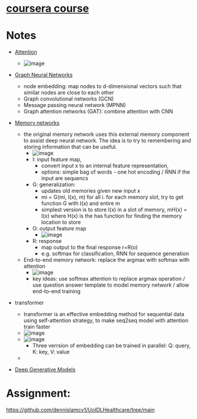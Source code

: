 # [coursera course](https://www.coursera.org/learn/advanced-deep-learning-methods-healthcare/supplement/nv3kH/about-this-course)

# Notes
* [Attention](https://d3c33hcgiwev3.cloudfront.net/Z3RtP0aCS0K0bT9GgstCNg_2add63ccd02d4fdcaf7c65b1c7526f9b_lec9-Attention.pdf?Expires=1724457600&Signature=FQj50kMWx6r93lh5vB9fNtFNDbcBQs-6PhZUdjn2q~OdBJRDHHMm2V1REURv1GiSK8swMSAceT-C5drDEYxWk6DtDFkOcnKVghj10zkjlvAgXut73aBwecH3h1TJUiqT3bGTd6asJ~WefaQQ1Bcs8UPFC2ou0zoALIyS2r4QKpo_&Key-Pair-Id=APKAJLTNE6QMUY6HBC5A)
    * ![image](https://github.com/user-attachments/assets/d4cdb50e-d8d5-4a17-a7e1-e21ef7bfa508)
* [Graph Neural Networks](https://d3c33hcgiwev3.cloudfront.net/ACENZeIfTVahDWXiH31W_g_3ab6e811d62c4790841800b82cc8c3ce_lec10_GNN.pdf?Expires=1724457600&Signature=kMR1FWHESLKpAfKh141pYR1HGDXHw3w4nG4FYEVeIMQ9~biwBgY9Mob0qcvfJ1IHy8utRB3jHHObTHjkrr1vlaWZuy-dcSYnfxQ1R00mZhWJ6vKg4kLVCMJsBhYvF6Dn7G9WB4LLVP8UTlw4zIUOARwyzYoAQaEsq148ne8vrp0_&Key-Pair-Id=APKAJLTNE6QMUY6HBC5A)
    * node embedding: map nodes to d-dimensional vectors such that similar nodes are close to each other
    * Graph convolutional networks (GCN)
    * Message passing neural network (MPNN)
    * Graph attention networks (GAT): combine attention with CNN
* [Memory networks](https://d3c33hcgiwev3.cloudfront.net/g9POF4pUR4uTzheKVEeLMw_8b70f6ca6d4944abad7858e59ccc6be5_lec11-memory-network.pdf?Expires=1724457600&Signature=I0L50yZCXeWJRumYCbddiTS4FXiS9ExOA56ewwuioRZ2-fwlfIqFvcKefH9xGYmWCOIDW3Vic5DSEPCK4anGxgcnzFXrbgHH~rQimxbJ8wLxBuezT6UjBdZzrKAGFsa2p8cCKvP5YRLRETO5b4RRyLxlNp19Qqc5-KfINp7KVs4_&Key-Pair-Id=APKAJLTNE6QMUY6HBC5A)
   *  the original memory network uses this external memory component to assist deep neural network. The idea is to try to remembering and storing information that can be useful.
      *  ![image](https://github.com/user-attachments/assets/0c919a44-679f-4700-93e7-b192e70e1ded)
      *  I: input feature map,
         *  convert input x to an internal feature representation,
         *  options: simple bag of words - one hot encoding / RNN if the input are sequencs
      *  G: generalization:
         * updates old memories given new input x
         * mi = G(mi, I(x), m) for all i. for each memory slot, try to get function G with I(x) and entire m
         * simplest version is to store I(x) in a slot of memory, mH(x) = I(x) where H(x) is the has function for finding the memory location to store 
      *  O: output feature map
         * ![image](https://github.com/user-attachments/assets/08a0e549-64be-4db6-ba07-189561f11f7c)
      *  R: response
         * map output to the final  response r=R(o)
         * e.g. softmax for classification, RNN for sequence generation
   * End-to-end memory network: replace the argmax with softmax with attention
      * ![image](https://github.com/user-attachments/assets/0876df10-d13d-45e9-83e7-4366c9d73482)
      * key ideas: use softmax attention to replace argmax operation / use question answer template to model memory network / allow end-to-end training
* transformer
   * transformer is an effective embedding method for sequential data using self-attention strategy, to make seq2seq model with attention train faster 
   * ![image](https://github.com/user-attachments/assets/0ef626aa-de71-48d8-87e8-aa37a4d42460)
   * ![image](https://github.com/user-attachments/assets/6afd8880-f988-40f4-b586-17f3988d6bc3)
      * Three verrsion of embedding can be trained in parallel: Q: query, K: key, V: value  
   * 
 
* [Deep Generative Models](https://d3c33hcgiwev3.cloudfront.net/aD-03HDNSfm_tNxwzYn5Jg_3889af6b109d41b680d9c610cfa7f7d2_lec12-generative-models.pdf?Expires=1724457600&Signature=ZYQ95JoJ1qaT~biwJgAcvFafgyfYnbaN-LMiDCN7MvupLzwjW1Qs-gf-EZnvVfJX6WepSKQ-8YiNY5rJyTR2bUMIFQ8l2sm2FxXp63bu4B2SWPC892nnOuq7dZv97gfZknQplcWzbLzxMphWffFvZqMpC2AZJgpdpgFYoIB3ZoI_&Key-Pair-Id=APKAJLTNE6QMUY6HBC5A)

# Assignment: 
https://github.com/dennislamcv1/UoIDLHealthcare/tree/main 
